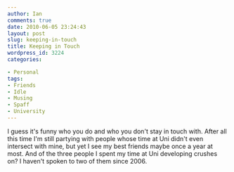 ```yaml
---
author: Ian
comments: true
date: 2010-06-05 23:24:43
layout: post
slug: keeping-in-touch
title: Keeping in Touch
wordpress_id: 3224
categories:

- Personal
tags:
- Friends
- Idle
- Musing
- Spaff
- University
---
```


I guess it's funny who you do and who you don't stay in touch with.  After all this time I'm still partying with people whose time at Uni didn't even intersect with mine, but yet I see my best friends maybe once a year at most. And of the three people I spent my time at Uni developing crushes on? I haven't spoken to two of them since 2006.
